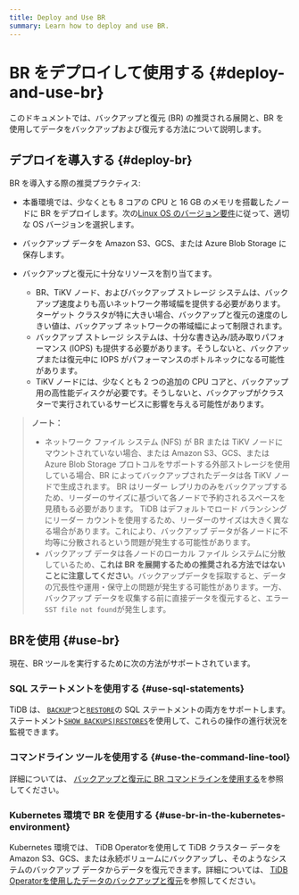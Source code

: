 ```yaml
---
title: Deploy and Use BR
summary: Learn how to deploy and use BR.
---
```


# BR をデプロイして使用する {#deploy-and-use-br}

このドキュメントでは、バックアップと復元 (BR) の推奨される展開と、BR を使用してデータをバックアップおよび復元する方法について説明します。

## デプロイを導入する {#deploy-br}

BR を導入する際の推奨プラクティス:

-   本番環境では、少なくとも 8 コアの CPU と 16 GB のメモリを搭載したノードに BR をデプロイします。次の[Linux OS のバージョン要件](/hardware-and-software-requirements.md#linux-os-version-requirements)に従って、適切な OS バージョンを選択します。
-   バックアップ データを Amazon S3、GCS、または Azure Blob Storage に保存します。
-   バックアップと復元に十分なリソースを割り当てます。

    -   BR、TiKV ノード、およびバックアップ ストレージ システムは、バックアップ速度よりも高いネットワーク帯域幅を提供する必要があります。ターゲット クラスタが特に大きい場合、バックアップと復元の速度のしきい値は、バックアップ ネットワークの帯域幅によって制限されます。
    -   バックアップ ストレージ システムは、十分な書き込み/読み取りパフォーマンス (IOPS) も提供する必要があります。そうしないと、バックアップまたは復元中に IOPS がパフォーマンスのボトルネックになる可能性があります。
    -   TiKV ノードには、少なくとも 2 つの追加の CPU コアと、バックアップ用の高性能ディスクが必要です。そうしないと、バックアップがクラスターで実行されているサービスに影響を与える可能性があります。

> **ノート：**
>
> -   ネットワーク ファイル システム (NFS) が BR または TiKV ノードにマウントされていない場合、または Amazon S3、GCS、または Azure Blob Storage プロトコルをサポートする外部ストレージを使用している場合、BR によってバックアップされたデータは各 TiKV ノードで生成されます。 BR はリーダー レプリカのみをバックアップするため、リーダーのサイズに基づいて各ノードで予約されるスペースを見積もる必要があります。 TiDB はデフォルトでロード バランシングにリーダー カウントを使用するため、リーダーのサイズは大きく異なる場合があります。これにより、バックアップ データが各ノードに不均等に分散されるという問題が発生する可能性があります。
> -   バックアップ データは各ノードのローカル ファイル システムに分散しているため、**これは BR を展開するための推奨される方法ではないことに注意してください**。バックアップデータを採取すると、データの冗長性や運用・保守上の問題が発生する可能性があります。一方、バックアップ データを収集する前に直接データを復元すると、エラー`SST file not found`が発生します。

## BRを使用 {#use-br}

現在、BR ツールを実行するために次の方法がサポートされています。

### SQL ステートメントを使用する {#use-sql-statements}

TiDB は、 [`BACKUP`](/sql-statements/sql-statement-backup.md)つと[`RESTORE`](/sql-statements/sql-statement-restore.md)の SQL ステートメントの両方をサポートします。ステートメント[`SHOW BACKUPS|RESTORES`](/sql-statements/sql-statement-show-backups.md)を使用して、これらの操作の進行状況を監視できます。

### コマンドライン ツールを使用する {#use-the-command-line-tool}

詳細については、 [バックアップと復元に BR コマンドラインを使用する](/br/use-br-command-line-tool.md)を参照してください。

### Kubernetes 環境で BR を使用する {#use-br-in-the-kubernetes-environment}

Kubernetes 環境では、 TiDB Operatorを使用して TiDB クラスター データを Amazon S3、GCS、または永続ボリュームにバックアップし、そのようなシステムのバックアップ データからデータを復元できます。詳細については、 [TiDB Operatorを使用したデータのバックアップと復元](https://docs.pingcap.com/tidb-in-kubernetes/stable/backup-restore-overview)を参照してください。
